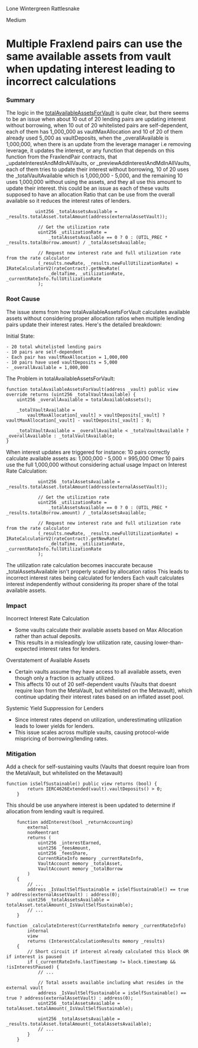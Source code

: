 Lone Wintergreen Rattlesnake

Medium

# Multiple Fraxlend pairs can use the same available assets from vault when updating interest leading to incorrect calculations

### Summary

The logic in the [totalAvailableAssetsForVault](https://github.com/sherlock-audit/2025-01-peapods-finance/blob/d28eb19f4b39d3db7997477460f9f9c76839cb0c/contracts/contracts/LendingAssetVault.sol#L73-L80) is quite clear, but there seems to be an issue when about 10 out of 20 lending pairs are updating interest without borrowing, when 10 out of 20 whitelisted pairs are self-dependent, each of them has 1_000_000 as vaultMaxAllocation and 10 of 20 of them already used 5_000 as vaultDeposits, when the _overallAvailable is 1,000,000, when there is an update from the leverage manager i.e removing leverage, it updates the interest, or any function that depends on this function from the FraxlendPair contracts, that _updateInterestAndMdInAllVaults, or _previewAddInterestAndMdInAllVaults, each of them tries to update their interest without borrowing, 10 of 20 uses the _totalVaultAvailable which is 1,000,000 - 5,000, and the remaining 10 uses 1,000,000 without using the assets, and they all use this amount to update their interest.
this could be an issue as each of these vaults supposed to have an allocation Ratio that can be use from the overall available so it reduces the interest rates of lenders.
```solidity
           uint256 _totalAssetsAvailable = _results.totalAsset.totalAmount(address(externalAssetVault));

            // Get the utilization rate
            uint256 _utilizationRate =
                _totalAssetsAvailable == 0 ? 0 : (UTIL_PREC * _results.totalBorrow.amount) / _totalAssetsAvailable;

            // Request new interest rate and full utilization rate from the rate calculator
            (_results.newRate, _results.newFullUtilizationRate) = IRateCalculatorV2(rateContract).getNewRate(
                _deltaTime, _utilizationRate, _currentRateInfo.fullUtilizationRate
            );
```


### Root Cause
The issue stems from how totalAvailableAssetsForVault calculates available assets without considering proper allocation ratios when multiple lending pairs update their interest rates. Here's the detailed breakdown:

Initial State:
```solidity
- 20 total whitelisted lending pairs
- 10 pairs are self-dependent
- Each pair has vaultMaxAllocation = 1,000,000
- 10 pairs have used vaultDeposits = 5,000
- _overallAvailable = 1,000,000
```
The Problem in totalAvailableAssetsForVault:
```solidity
function totalAvailableAssetsForVault(address _vault) public view override returns (uint256 _totalVaultAvailable) {
    uint256 _overallAvailable = totalAvailableAssets();

    _totalVaultAvailable =
        vaultMaxAllocation[_vault] > vaultDeposits[_vault] ? vaultMaxAllocation[_vault] - vaultDeposits[_vault] : 0;

    _totalVaultAvailable = _overallAvailable < _totalVaultAvailable ? _overallAvailable : _totalVaultAvailable;
}
```
When interest updates are triggered for instance:
10 pairs correctly calculate available assets as: 1,000,000 - 5,000 = 995,000
Other 10 pairs use the full 1,000,000 without considering actual usage
Impact on Interest Rate Calculation:
```solidity
            uint256 _totalAssetsAvailable = _results.totalAsset.totalAmount(address(externalAssetVault));

            // Get the utilization rate
            uint256 _utilizationRate =
                _totalAssetsAvailable == 0 ? 0 : (UTIL_PREC * _results.totalBorrow.amount) / _totalAssetsAvailable;

            // Request new interest rate and full utilization rate from the rate calculator
            (_results.newRate, _results.newFullUtilizationRate) = IRateCalculatorV2(rateContract).getNewRate(
                _deltaTime, _utilizationRate, _currentRateInfo.fullUtilizationRate
            );
```
The utilization rate calculation becomes inaccurate because _totalAssetsAvailable isn't properly scaled by allocation ratios
This leads to incorrect interest rates being calculated for lenders
Each vault calculates interest independently without considering its proper share of the total available assets.

### Impact
Incorrect Interest Rate Calculation
- Some vaults calculate their available assets based on Max Allocation rather than actual deposits.
- This results in a misleadingly low utilization rate, causing lower-than-expected interest rates for lenders.

Overstatement of Available Assets
- Certain vaults assume they have access to all available assets, even though only a fraction is actually utilized.
- This affects 10 out of 20 self-dependent vaults (Vaults that doesnt require loan from the MetaVault, but whitelisted on the Metavault), which continue updating their interest rates based on an inflated asset pool.

Systemic Yield Suppression for Lenders
- Since interest rates depend on utilization, underestimating utilization leads to lower yields for lenders.
- This issue scales across multiple vaults, causing protocol-wide mispricing of borrowing/lending rates.

### Mitigation
Add a check for self-sustaining vaults (Vaults that doesnt require loan from the MetaVault, but whitelisted on the Metavault)
```solidity
function isSelfSustainable() public view returns (bool) {
        return IERC4626Extended(vault).vaultDeposits() > 0;
    }
```
This should be use anywhere interest is been updated to determine if allocation from lending vault is required.

```solidity
    function addInterest(bool _returnAccounting)
        external
        nonReentrant
        returns (
            uint256 _interestEarned,
            uint256 _feesAmount,
            uint256 _feesShare,
            CurrentRateInfo memory _currentRateInfo,
            VaultAccount memory _totalAsset,
            VaultAccount memory _totalBorrow
        )
    {
        // ...
        address _IsVaultSelfSustainable = isSelfSustainable() == true ? address(externalAssetVault) : address(0); 
        uint256 _totalAssetsAvailable = totalAsset.totalAmount(_IsVaultSelfSustainable);
        // ...
    }
```

```solidity
function _calculateInterest(CurrentRateInfo memory _currentRateInfo)
        internal
        view
        returns (InterestCalculationResults memory _results)
    {
        // Short circuit if interest already calculated this block OR if interest is paused
        if (_currentRateInfo.lastTimestamp != block.timestamp && !isInterestPaused) {
            // ...

            // Total assets available including what resides in the external vault
            address _IsVaultSelfSustainable = isSelfSustainable() == true ? address(externalAssetVault) : address(0); 
            uint256 _totalAssetsAvailable = totalAsset.totalAmount(_IsVaultSelfSustainable);

            uint256 _totalAssetsAvailable = _results.totalAsset.totalAmount(_totalAssetsAvailable);
            // ...
        }
    }
```